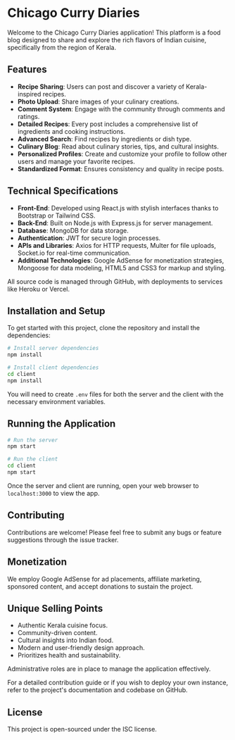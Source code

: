 # Chicago Curry Diaries

Welcome to the Chicago Curry Diaries application! This platform is a food blog designed to share and explore the rich flavors of Indian cuisine, specifically from the region of Kerala.

## Features

- **Recipe Sharing**: Users can post and discover a variety of Kerala-inspired recipes.
- **Photo Upload**: Share images of your culinary creations.
- **Comment System**: Engage with the community through comments and ratings.
- **Detailed Recipes**: Every post includes a comprehensive list of ingredients and cooking instructions.
- **Advanced Search**: Find recipes by ingredients or dish type.
- **Culinary Blog**: Read about culinary stories, tips, and cultural insights.
- **Personalized Profiles**: Create and customize your profile to follow other users and manage your favorite recipes.
- **Standardized Format**: Ensures consistency and quality in recipe posts.

## Technical Specifications

- **Front-End**: Developed using React.js with stylish interfaces thanks to Bootstrap or Tailwind CSS.
- **Back-End**: Built on Node.js with Express.js for server management.
- **Database**: MongoDB for data storage.
- **Authentication**: JWT for secure login processes.
- **APIs and Libraries**: Axios for HTTP requests, Multer for file uploads, Socket.io for real-time communication.
- **Additional Technologies**: Google AdSense for monetization strategies, Mongoose for data modeling, HTML5 and CSS3 for markup and styling.

All source code is managed through GitHub, with deployments to services like Heroku or Vercel.

## Installation and Setup

To get started with this project, clone the repository and install the dependencies:

```bash
# Install server dependencies
npm install

# Install client dependencies
cd client
npm install
```

You will need to create `.env` files for both the server and the client with the necessary environment variables.

## Running the Application

```bash
# Run the server
npm start

# Run the client
cd client
npm start
```

Once the server and client are running, open your web browser to `localhost:3000` to view the app.

## Contributing

Contributions are welcome! Please feel free to submit any bugs or feature suggestions through the issue tracker.

## Monetization

We employ Google AdSense for ad placements, affiliate marketing, sponsored content, and accept donations to sustain the project.

## Unique Selling Points

- Authentic Kerala cuisine focus.
- Community-driven content.
- Cultural insights into Indian food.
- Modern and user-friendly design approach.
- Prioritizes health and sustainability.

Administrative roles are in place to manage the application effectively.

For a detailed contribution guide or if you wish to deploy your own instance, refer to the project's documentation and codebase on GitHub.

## License

This project is open-sourced under the ISC license.